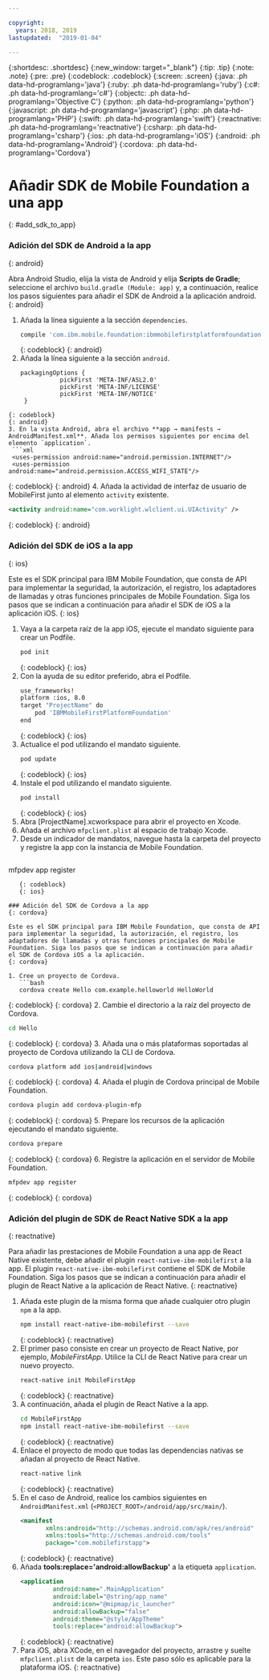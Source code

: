 ```yaml
---

copyright:
  years: 2018, 2019
lastupdated:  "2019-01-04"

---
```


{:shortdesc: .shortdesc}
{:new_window: target="_blank"}
{:tip: .tip}
{:note: .note}
{:pre: .pre}
{:codeblock: .codeblock}
{:screen: .screen}
{:java: .ph data-hd-programlang='java'}
{:ruby: .ph data-hd-programlang='ruby'}
{:c#: .ph data-hd-programlang='c#'}
{:objectc: .ph data-hd-programlang='Objective C'}
{:python: .ph data-hd-programlang='python'}
{:javascript: .ph data-hd-programlang='javascript'}
{:php: .ph data-hd-programlang='PHP'}
{:swift: .ph data-hd-programlang='swift'}
{:reactnative: .ph data-hd-programlang='reactnative'}
{:csharp: .ph data-hd-programlang='csharp'}
{:ios: .ph data-hd-programlang='iOS'}
{:android: .ph data-hd-programlang='Android'}
{:cordova: .ph data-hd-programlang='Cordova'}

#	Añadir SDK de Mobile Foundation a una app
{: #add_sdk_to_app}

### Adición del SDK de Android a la app
{: android}

Abra Android Studio, elija la vista de Android y elija **Scripts de Gradle**; seleccione el archivo `build.gradle (Module: app)` y, a continuación, realice los pasos siguientes para añadir el SDK de Android a la aplicación android.
{: android}

1. Añada la línea siguiente a la sección `dependencies`.
   ```bash
   compile 'com.ibm.mobile.foundation:ibmmobilefirstplatformfoundation:8.0.+'
   ```
   {: codeblock}
   {: android}
2. Añada la línea siguiente a la sección `android`.
   ```
   packagingOptions {
              pickFirst 'META-INF/ASL2.0'
              pickFirst 'META-INF/LICENSE'
              pickFirst 'META-INF/NOTICE'
    }
  ```
  {: codeblock}
  {: android}
3. En la vista Android, abra el archivo **app → manifests → AndroidManifest.xml**. Añada los permisos siguientes por encima del elemento `application`.
   ```xml
   <uses-permission android:name="android.permission.INTERNET"/>
   <uses-permission android:name="android.permission.ACCESS_WIFI_STATE"/>
   ```
   {: codeblock}
   {: android}
4. Añada la actividad de interfaz de usuario de MobileFirst junto al elemento `activity` existente.
   ```xml
   <activity android:name="com.worklight.wlclient.ui.UIActivity" />
   ```
   {: codeblock}
   {: android}


### Adición del SDK de iOS a la app
{: ios}

Este es el SDK principal para IBM Mobile Foundation, que consta de API para implementar la seguridad, la autorización, el registro, los adaptadores de llamadas y otras funciones principales de Mobile Foundation. Siga los pasos que se indican a continuación para añadir el SDK de iOS a la aplicación iOS.
{: ios}

1. Vaya a la carpeta raíz de la app iOS, ejecute el mandato siguiente para crear un Podfile.
    ```bash
    pod init
    ```
    {: codeblock}
    {: ios}
2. Con la ayuda de su editor preferido, abra el Podfile.
   ```bash
   use_frameworks!
   platform :ios, 8.0
   target "ProjectName" do
       pod 'IBMMobileFirstPlatformFoundation'
   end
   ```
   {: codeblock}
   {: ios}
3. Actualice el pod utilizando el mandato siguiente.
   ```bash
   pod update
   ```
   {: codeblock}
   {: ios}
4. Instale el pod utilizando el mandato siguiente.
   ```bash
   pod install
   ```
   {: codeblock}
   {: ios}
5. Abra [ProjectName].xcworkspace para abrir el proyecto en Xcode.
6. Añada el archivo `mfpclient.plist` al espacio de trabajo Xcode.
7. Desde un indicador de mandatos, navegue hasta la carpeta del proyecto y registre la app con la instancia de Mobile Foundation.
   ```bash
mfpdev app register
```
   {: codeblock}
   {: ios}

### Adición del SDK de Cordova a la app
{: cordova}

Este es el SDK principal para IBM Mobile Foundation, que consta de API para implementar la seguridad, la autorización, el registro, los adaptadores de llamadas y otras funciones principales de Mobile Foundation. Siga los pasos que se indican a continuación para añadir el SDK de Cordova iOS a la aplicación.
{: cordova}

1. Cree un proyecto de Cordova.
   ```bash
   cordova create Hello com.example.helloworld HelloWorld
   ```
   {: codeblock}
   {: cordova}
2. Cambie el directorio a la raíz del proyecto de Cordova.
   ```bash
   cd Hello
   ```
   {: codeblock}
   {: cordova}
3. Añada una o más plataformas soportadas al proyecto de Cordova utilizando la CLI de Cordova.
   ```bash
   cordova platform add ios|android|windows
   ```
   {: codeblock}
   {: cordova}
4. Añada el plugin de Cordova principal de Mobile Foundation.
   ```bash
   cordova plugin add cordova-plugin-mfp
   ```
   {: codeblock}
   {: cordova}
5. Prepare los recursos de la aplicación ejecutando el mandato siguiente.
   ```bash
   cordova prepare
   ```
   {: codeblock}
   {: cordova}
6. Registre la aplicación en el servidor de Mobile Foundation.
   ```bash
mfpdev app register
```
   {: codeblock}
   {: cordova}

### Adición del plugin de SDK de React Native SDK a la app
{: reactnative}

Para añadir las prestaciones de Mobile Foundation a una app de React Native existente, debe añadir el plugin `react-native-ibm-mobilefirst` a la app. El plugin `react-native-ibm-mobilefirst` contiene el SDK de Mobile Foundation. Siga los pasos que se indican a continuación para añadir el plugin de React Native a la aplicación de React Native.
{: reactnative}

1. Añada este plugin de la misma forma que añade cualquier otro plugin `npm` a la app.
   ```bash
   npm install react-native-ibm-mobilefirst --save
   ```
   {: codeblock}
   {: reactnative}
2. El primer paso consiste en crear un proyecto de React Native, por ejemplo, *MobileFirstApp*. Utilice la CLI de React Native para crear un nuevo proyecto.
   ```bash
   react-native init MobileFirstApp
   ```
   {: codeblock}
   {: reactnative}
3. A continuación, añada el plugin de React Native a la app.
   ```bash
   cd MobileFirstApp
   npm install react-native-ibm-mobilefirst --save
   ```
   {: codeblock}
   {: reactnative}
4. Enlace el proyecto de modo que todas las dependencias nativas se añadan al proyecto de React Native.
   ```bash
   react-native link
   ```
   {: codeblock}
   {: reactnative}
5. En el caso de Android, realice los cambios siguientes en `AndroidManifest.xml` (`<PROJECT_ROOT>/android/app/src/main/`).
   ```xml
   <manifest 
          xmlns:android="http://schemas.android.com/apk/res/android" 
          xmlns:tools="http://schemas.android.com/tools"
          package="com.mobilefirstapp">
   ```
   {: codeblock}
   {: reactnative}
6. Añada **tools:replace='android:allowBackup'** a la etiqueta `application`.
   ```xml
   <application
            android:name=".MainApplication"
            android:label="@string/app_name"
            android:icon="@mipmap/ic_launcher"
            android:allowBackup="false"
            android:theme="@style/AppTheme"
            tools:replace="android:allowBackup">
   ```
   {: codeblock}
   {: reactnative}
7. Para iOS, abra XCode, en el navegador del proyecto, arrastre y suelte `mfpclient.plist` de la carpeta `ios`. Este paso sólo es aplicable para la plataforma iOS.
{: reactnative}

